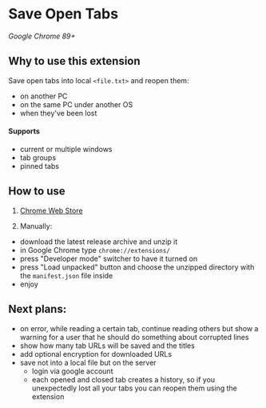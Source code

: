 # Save Open Tabs
*Google Chrome 89+*

## Why to use this extension
Save open tabs into local `<file.txt>` and reopen them:
- on another PC
- on the same PC under another OS
- when they've been lost

#### Supports
- current or multiple windows
- tab groups
- pinned tabs

## How to use
1. [Chrome Web Store](https://chrome.google.com/webstore/detail/save-open-tab-urls/kmlgdbibjclcfcagnfmkhfkbbaabakee)

2. Manually:
- download the latest release archive and unzip it
- in Google Chrome type `chrome://extensions/`
- press "Developer mode" switcher to have it turned on
- press "Load unpacked" button and choose the unzipped directory with the `manifest.json` file inside
- enjoy

## Next plans:
- on error, while reading a certain tab, continue reading others but show a warning for a user that he should do something about corrupted lines
- show how many tab URLs will be saved and the titles
- add optional encryption for downloaded URLs
- save not into a local file but on the server
    - login via google account
    - each opened and closed tab creates a history, so if you unexpectedly lost all your tabs you can reopen them using the extension
